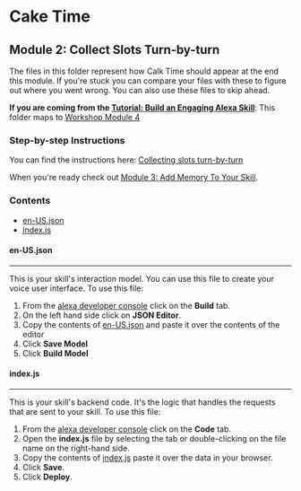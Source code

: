 # Cake Time

## Module 2: Collect Slots Turn-by-turn

The files in this folder represent how Calk Time should appear at the end this module. If you're stuck you can compare your files with these to figure out where you went wrong. You can also use these files to skip ahead.

**If you are coming from the [Tutorial: Build an Engaging Alexa Skill](https://developer.amazon.com/alexa/alexa-skills-kit/get-deeper/tutorials-code-samples/build-an-engaging-alexa-skill)**: This folder maps to [Workshop Module 4](https://developer.amazon.com/en-US/alexa/alexa-skills-kit/get-deeper/tutorials-code-samples/build-an-engaging-alexa-skill/module-4)

### Step-by-step Instructions

You can find the instructions here: [Collecting slots turn-by-turn](https://developer.amazon.com/en-US/alexa/alexa-skills-kit/get-deeper/tutorials-code-samples/build-an-engaging-alexa-skill/module-4)

When you're ready check out [Module 3: Add Memory To Your Skill](../module-3/README.md).

### Contents

*  [en-US.json](./en-US.json)
*  [index.js](./index.js)

#### en-US.json 
---
This is your skill's interaction model. You can use this file to create your voice user interface. To use this file:

1. From the [alexa developer console](https://developer.amazon.com) click on the **Build** tab.
2. On the left hand side click on **JSON Editor**. 
3. Copy the contents of [en-US.json](./en-US.json) and paste it over the contents of the editor
4. Click **Save Model**
5. Click **Build Model**

#### index.js
---
This is your skill's backend code. It's the logic that handles the requests that are sent to your skill. To use this file:

1. From the [alexa developer console](https://developer.amazon.com) click on the **Code** tab.
2. Open the **index.js** file by selecting the tab or double-clicking on the file name on the right-hand side.
3. Copy the contents of [index.js](./index.js) paste it over the data in your browser.
4. Click **Save**.
5. Click **Deploy**.
